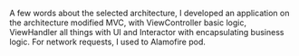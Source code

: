 A few words about the selected architecture, I developed an application on the architecture modified MVC, with ViewController basic logic, ViewHandler all things with UI and Interactor with encapsulating business logic. For network requests, I used to Alamofire pod.
